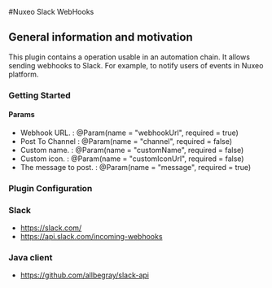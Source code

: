 #Nuxeo Slack WebHooks

## General information and motivation
This plugin contains a operation usable in an automation chain.
It allows sending webhooks to Slack. For example, to notify users of events in Nuxeo platform.

### Getting Started

#### Params
* Webhook URL. : @Param(name = "webhookUrl", required = true)
* Post To Channel : @Param(name = "channel", required = false)
* Custom name. : @Param(name = "customName", required = false)
* Custom icon. : @Param(name = "customIconUrl", required = false)
* The message to post. : @Param(name = "message", required = true)

### Plugin Configuration

### Slack
* https://slack.com/
* https://api.slack.com/incoming-webhooks

### Java client
* https://github.com/allbegray/slack-api
